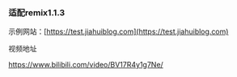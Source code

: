 
### 适配remix1.1.3

示例网站：[https://test.jiahuiblog.com](https://test.jiahuiblog.com)

视频地址

https://www.bilibili.com/video/BV17R4y1g7Ne/
